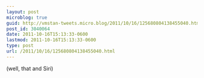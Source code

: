 ```yaml
---
layout: post
microblog: true
guid: http://vmstan-tweets.micro.blog/2011/10/16/125680804138455040.html
post_id: 3040064
date: 2011-10-16T15:13:33-0600
lastmod: 2011-10-16T15:13:33-0600
type: post
url: /2011/10/16/125680804138455040.html
---
```

(well, that and Siri)
